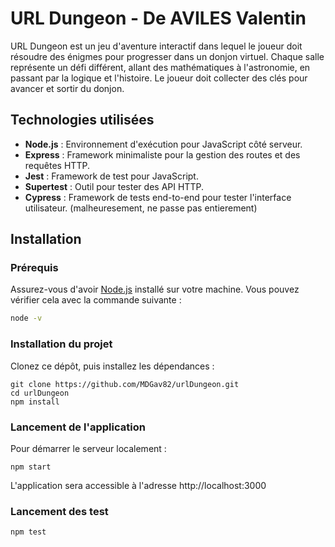 # URL Dungeon - De AVILES Valentin

URL Dungeon est un jeu d'aventure interactif dans lequel le joueur doit résoudre des énigmes pour progresser dans un donjon virtuel. Chaque salle représente un défi différent, allant des mathématiques à l'astronomie, en passant par la logique et l'histoire. Le joueur doit collecter des clés pour avancer et sortir du donjon.


## Technologies utilisées

- **Node.js** : Environnement d'exécution pour JavaScript côté serveur.
- **Express** : Framework minimaliste pour la gestion des routes et des requêtes HTTP.
- **Jest** : Framework de test pour JavaScript.
- **Supertest** : Outil pour tester des API HTTP.
- **Cypress** : Framework de tests end-to-end pour tester l'interface utilisateur. (malheuresement, ne passe pas entierement)

## Installation

### Prérequis

Assurez-vous d'avoir [Node.js](https://nodejs.org) installé sur votre machine. Vous pouvez vérifier cela avec la commande suivante :

```bash
node -v
```

### Installation du projet
Clonez ce dépôt, puis installez les dépendances :

```
git clone https://github.com/MDGav82/urlDungeon.git
cd urlDungeon
npm install
```

### Lancement de l'application
Pour démarrer le serveur localement :


```
npm start
```

L'application sera accessible à l'adresse http://localhost:3000

### Lancement des test

```
npm test
```
